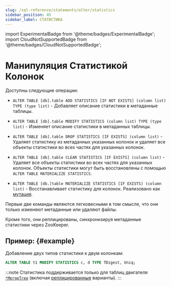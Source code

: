 ```yaml
---
slug: /sql-reference/statements/alter/statistics
sidebar_position: 45
sidebar_label: СТАТИСТИКА
---
```

import ExperimentalBadge from '@theme/badges/ExperimentalBadge';
import CloudNotSupportedBadge from '@theme/badges/CloudNotSupportedBadge';


# Манипуляция Статистикой Колонок

<ExperimentalBadge/>
<CloudNotSupportedBadge/>

Доступны следующие операции:

-   `ALTER TABLE [db].table ADD STATISTICS [IF NOT EXISTS] (column list) TYPE (type list)` - Добавляет описание статистики в метаданные таблицы.

-   `ALTER TABLE [db].table MODIFY STATISTICS (column list) TYPE (type list)` - Изменяет описание статистики в метаданных таблицы.

-   `ALTER TABLE [db].table DROP STATISTICS [IF EXISTS] (column list)` - Удаляет статистику из метаданных указанных колонок и удаляет все объекты статистики во всех частях для указанных колонок.

-   `ALTER TABLE [db].table CLEAR STATISTICS [IF EXISTS] (column list)` - Удаляет все объекты статистики во всех частях для указанных колонок. Объекты статистики могут быть восстановлены с помощью `ALTER TABLE MATERIALIZE STATISTICS`.

-   `ALTER TABLE [db.]table MATERIALIZE STATISTICS [IF EXISTS] (column list)` - Восстанавливает статистику для колонок. Реализовано как [мутация](../../../sql-reference/statements/alter/index.md#mutations). 

Первые две команды являются легковесными в том смысле, что они только изменяют метаданные или удаляют файлы.

Кроме того, они реплицированы, синхронизируя метаданные статистики через ZooKeeper.

## Пример: {#example}

Добавление двух типов статистики к двум колонкам:

```sql
ALTER TABLE t1 MODIFY STATISTICS c, d TYPE TDigest, Uniq;
```

:::note
Статистика поддерживается только для таблиц двигателя [`*MergeTree`](../../../engines/table-engines/mergetree-family/mergetree.md) (включая [реплицированные](../../../engines/table-engines/mergetree-family/replication.md) варианты).
:::
